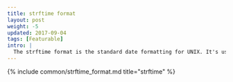 ```yaml
---
title: strftime format
layout: post
weight: -5
updated: 2017-09-04
tags: [Featurable]
intro: |
  The strftime format is the standard date formatting for UNIX. It's used in C, Ruby, and more.
---
```


{% include common/strftime_format.md title="strftime" %}
